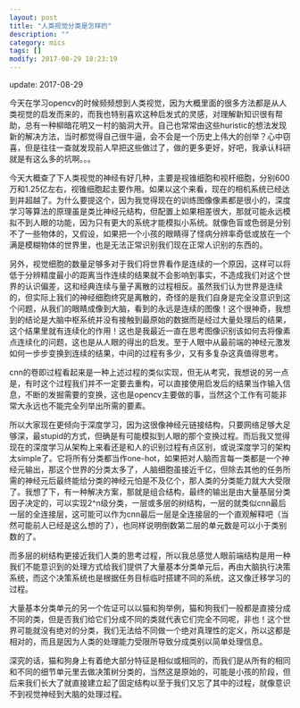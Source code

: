 ```yaml
---
layout: post
title: "人类视觉分类是怎样的"
description: ""
category: mics
tags: []
modify: 2017-08-29 18:23:19
---
```


update: 2017-08-29


今天在学习opencv的时候频频想到人类视觉，因为大概里面的很多方法都是从人类视觉的启发而来的，而我也特别喜欢这种启发式的灵感，对理解新知识很有帮助，总有一种柳暗花明又一村的脑洞大开。自己也常常由这些huristic的想法发现新的解决方法，当时都觉得自己很牛逼，会不会是一个历史上伟大的创举？心中窃喜，但是往往一查就发现前人早把这些做过了，做的更多更好，好吧，我承认科研就是有这么多的坑啊。。。

今天大概查了下人类视觉的神经有好几种，主要是视锥细胞和视杆细胞，分别600万和1.25亿左右，视锥细胞起主要作用。如果以这个来看，现在的相机系统已经达到并超越了。为什么要提这个，因为我觉得现在的训练图像像素都是很小的，深度学习等算法的原理虽是类比神经元结构，但配置上如果相差很大，那就可能永远模拟不到人眼的功能，因为只有更大的系统才能模拟小系统。就像色盲或色弱是分别不了一些物体的，又假设，如果把一个小孩的眼睛得了怪病分辨率奇低或放在一个满是模糊物体的世界里，也是无法正常识别我们现在正常人识别的东西的。

另外，视觉细胞的数量足够多对于我们将世界看作是连续的一个原因，这样可以将低于分辨精度最小的距离当作连续的结果就不会影响到事实，不造成我们对这个世界的认识偏差，这和经典连续与量子离散的过程相反。虽然我们认为世界是连续的，但实际上我们的神经细胞终究是离散的，奇怪的是我们自身是完全没意识到这个问题，从我们的眼睛成像到大脑，看到的永远是连续的图像！这个很神奇，我想到的结论是大脑中枢系统并没有接触到最原始的数据而是经过大量处理后的结果，这个结果里就有连续化的作用！这也是我最近一直在思考图像识别该如何去将像素点连续化的问题，这也是从人眼的得出的启发。至于人眼中从最前端的神经元激发如何一步步变换到连续的结果，中间的过程有多少，又有多复杂这真值得思考。

cnn的卷即过程看起来是一种上述过程的类似实现，但无从考究，我想说的另一点是，有时这个过程我们并不一定要去重构，可以直接使用启发后的结果当作输入信息，不断的发掘需要的变换，这也是opencv主要做的事，当然这个工作有可能非常大永远也不能完全列举出所需的要素。

所以大家现在更倾向于深度学习，因为这很像神经元链接结构，只要网络足够大足够深，最stupid的方式，但确是有可能模拟到人眼的那个变换过程。而后我又觉得现在的深度学习从架构上来看还是和人的识别过程有点区别，或说深度学习的架构太simple了。它将所有分类都当作one-hot，如果把对人脑而言每一类都是一个神经元输出，那这个世界的分类太多了，人脑细胞虽接近千亿，但除去其他的任务所需的神经元后最终能给分类的神经元怕是不及亿个，那人类的分类能力就大大受限了。我想了下，有一种解决方案，那就是组合结构，最终的输出是由大量基层分类因子决定的，可以实现2^n级分类，一层或多层的树结构，一层的就类似cnn最后一层的全连接层，这可能可以作为cnn最后一层是全连接层的一个直观解释吧（当然可能前人已经是这么想的了），也同样说明倒数第二层的单元数是可以小于类别数的了。

而多层的树结构更接近我们人类的思考过程，所以我总感觉人眼前端结构是用一种我们不能意识到的处理方式给我们提供了大量基本分类单元后，再由大脑执行决策系统，而这个决策系统也是根据任务目标临时搭建不同的系统，这又像迁移学习的过程。

大量基本分类单元的另一个佐证可以以猫和狗举例，猫和狗我们一般都是直接分成不同的类，但是否我们给它们分成不同的类就代表它们完全不同呢，非也！这个世界可能就没有绝对的分类，我们无法给不同做一个绝对真理性的定义，所以这都是相对的，而且是因为人类的处理能力受限所导致分成类别以简单处理信息。

深究的话，猫和狗身上有着绝大部分特征是相似或相同的，而我们是从所有的相同和不同的细节单元里去做决策树分类的，当然这是原始的，可能是小孩的阶段，但后来我们长大了就直接建立起了固定结构以至于我们又忘了其中的过程，就像意识不到视觉神经到大脑的处理过程。
